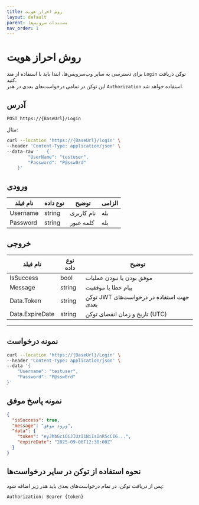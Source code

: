 ```yaml
---
title: روش احراز هویت
layout: default
parent: مستندات سرویس‌ها
nav_order: 1
---
```


# روش احراز هویت

برای دسترسی به سایر وب‌سرویس‌ها، ابتدا باید با استفاده از متد `Login` توکن
دریافت کنید.\
این توکن در تمامی درخواست‌های بعدی در هدر `Authorization` استفاده خواهد
شد.

## آدرس

```
POST https://{BaseUrl}/Login
```

مثال:

```bash
curl --location 'https://{BaseUrl}/login' \
--header 'Content-Type: application/json' \
--data-raw '   {
        "UserName": "testuser",
        "Password": "P@ssw0rd"
    }'
```

## ورودی 

| نام فیلد | نوع داده | توضیح | الزامی |
| -------- | ------ | ---- | ----------- |
| Username | string |  نام کاربری | بله |
| Password | string |  کلمه عبور  | بله |

## خروجی 

| نام فیلد | نوع داده | توضیح |
| ----- | ---------- | -------- |
| IsSuccess | bool | موفق بودن یا نبودن عملیات |
| Message   | string | پیام خطا یا موفقیت |
| Data.Token | string | توکن JWT جهت استفاده در درخواست‌های بعدی |
| Data.ExpireDate | string | تاریخ و زمان انقضای توکن (UTC) |
  
---

## نمونه درخواست

``` bash
curl --location 'https://{BaseUrl}/Login' \
--header 'Content-Type: application/json' \
--data '{
    "Username": "testuser",
    "Password": "P@ssw0rd"
}'
```

## نمونه پاسخ موفق

``` json
{
  "isSuccess": true,
  "message": "ورود موفق",
  "data": {
    "token": "eyJhbGciOiJIUzI1NiIsInR5cCI6...",
    "expireDate": "2025-09-06T12:30:00Z"
  }
}
```

## نحوه استفاده از توکن در سایر درخواست‌ها

پس از دریافت توکن، در تمام درخواست‌های بعدی باید هدر زیر اضافه شود:

```
Authorization: Bearer {token}
```
